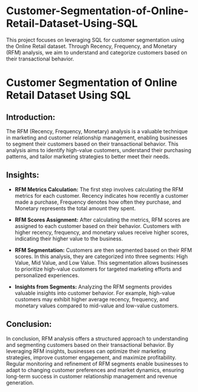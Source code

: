 # Customer-Segmentation-of-Online-Retail-Dataset-Using-SQL
This project focuses on leveraging SQL for customer segmentation using the Online Retail dataset. Through Recency, Frequency, and Monetary (RFM) analysis, we aim to understand and categorize customers based on their transactional behavior.
# Customer Segmentation of Online Retail Dataset Using SQL

## Introduction:
The RFM (Recency, Frequency, Monetary) analysis is a valuable technique in marketing and customer relationship management, enabling businesses to segment their customers based on their transactional behavior. This analysis aims to identify high-value customers, understand their purchasing patterns, and tailor marketing strategies to better meet their needs.

## Insights:
- **RFM Metrics Calculation:** The first step involves calculating the RFM metrics for each customer. Recency indicates how recently a customer made a purchase, Frequency denotes how often they purchase, and Monetary represents the total amount they spent.
  
- **RFM Scores Assignment:** After calculating the metrics, RFM scores are assigned to each customer based on their behavior. Customers with higher recency, frequency, and monetary values receive higher scores, indicating their higher value to the business.
  
- **RFM Segmentation:** Customers are then segmented based on their RFM scores. In this analysis, they are categorized into three segments: High Value, Mid Value, and Low Value. This segmentation allows businesses to prioritize high-value customers for targeted marketing efforts and personalized experiences.
  
- **Insights from Segments:** Analyzing the RFM segments provides valuable insights into customer behavior. For example, high-value customers may exhibit higher average recency, frequency, and monetary values compared to mid-value and low-value customers.

## Conclusion:
In conclusion, RFM analysis offers a structured approach to understanding and segmenting customers based on their transactional behavior. By leveraging RFM insights, businesses can optimize their marketing strategies, improve customer engagement, and maximize profitability. Regular monitoring and refinement of RFM segments enable businesses to adapt to changing customer preferences and market dynamics, ensuring long-term success in customer relationship management and revenue generation.
